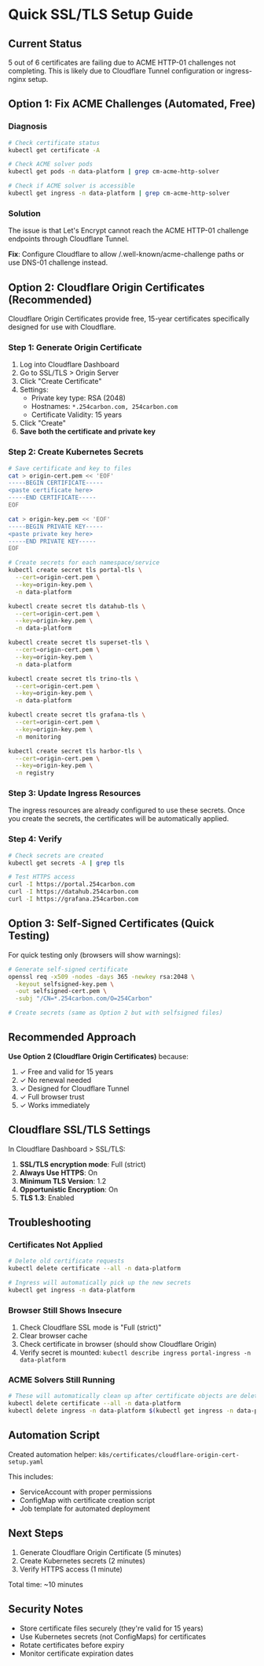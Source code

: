 # Quick SSL/TLS Setup Guide

## Current Status

5 out of 6 certificates are failing due to ACME HTTP-01 challenges not completing. This is likely due to Cloudflare Tunnel configuration or ingress-nginx setup.

## Option 1: Fix ACME Challenges (Automated, Free)

### Diagnosis

```bash
# Check certificate status
kubectl get certificate -A

# Check ACME solver pods
kubectl get pods -n data-platform | grep cm-acme-http-solver

# Check if ACME solver is accessible
kubectl get ingress -n data-platform | grep cm-acme-http-solver
```

### Solution

The issue is that Let's Encrypt cannot reach the ACME HTTP-01 challenge endpoints through Cloudflare Tunnel.

**Fix**: Configure Cloudflare to allow /.well-known/acme-challenge paths or use DNS-01 challenge instead.

## Option 2: Cloudflare Origin Certificates (Recommended)

Cloudflare Origin Certificates provide free, 15-year certificates specifically designed for use with Cloudflare.

### Step 1: Generate Origin Certificate

1. Log into Cloudflare Dashboard
2. Go to SSL/TLS > Origin Server
3. Click "Create Certificate"
4. Settings:
   - Private key type: RSA (2048)
   - Hostnames: `*.254carbon.com, 254carbon.com`
   - Certificate Validity: 15 years
5. Click "Create"
6. **Save both the certificate and private key**

### Step 2: Create Kubernetes Secrets

```bash
# Save certificate and key to files
cat > origin-cert.pem << 'EOF'
-----BEGIN CERTIFICATE-----
<paste certificate here>
-----END CERTIFICATE-----
EOF

cat > origin-key.pem << 'EOF'
-----BEGIN PRIVATE KEY-----
<paste private key here>
-----END PRIVATE KEY-----
EOF

# Create secrets for each namespace/service
kubectl create secret tls portal-tls \
  --cert=origin-cert.pem \
  --key=origin-key.pem \
  -n data-platform

kubectl create secret tls datahub-tls \
  --cert=origin-cert.pem \
  --key=origin-key.pem \
  -n data-platform

kubectl create secret tls superset-tls \
  --cert=origin-cert.pem \
  --key=origin-key.pem \
  -n data-platform

kubectl create secret tls trino-tls \
  --cert=origin-cert.pem \
  --key=origin-key.pem \
  -n data-platform

kubectl create secret tls grafana-tls \
  --cert=origin-cert.pem \
  --key=origin-key.pem \
  -n monitoring

kubectl create secret tls harbor-tls \
  --cert=origin-cert.pem \
  --key=origin-key.pem \
  -n registry
```

### Step 3: Update Ingress Resources

The ingress resources are already configured to use these secrets. Once you create the secrets, the certificates will be automatically applied.

### Step 4: Verify

```bash
# Check secrets are created
kubectl get secrets -A | grep tls

# Test HTTPS access
curl -I https://portal.254carbon.com
curl -I https://datahub.254carbon.com
curl -I https://grafana.254carbon.com
```

## Option 3: Self-Signed Certificates (Quick Testing)

For quick testing only (browsers will show warnings):

```bash
# Generate self-signed certificate
openssl req -x509 -nodes -days 365 -newkey rsa:2048 \
  -keyout selfsigned-key.pem \
  -out selfsigned-cert.pem \
  -subj "/CN=*.254carbon.com/O=254Carbon"

# Create secrets (same as Option 2 but with selfsigned files)
```

## Recommended Approach

**Use Option 2 (Cloudflare Origin Certificates)** because:

1. ✓ Free and valid for 15 years
2. ✓ No renewal needed
3. ✓ Designed for Cloudflare Tunnel
4. ✓ Full browser trust
5. ✓ Works immediately

## Cloudflare SSL/TLS Settings

In Cloudflare Dashboard > SSL/TLS:

1. **SSL/TLS encryption mode**: Full (strict)
2. **Always Use HTTPS**: On
3. **Minimum TLS Version**: 1.2
4. **Opportunistic Encryption**: On
5. **TLS 1.3**: Enabled

## Troubleshooting

### Certificates Not Applied

```bash
# Delete old certificate requests
kubectl delete certificate --all -n data-platform

# Ingress will automatically pick up the new secrets
kubectl get ingress -n data-platform
```

### Browser Still Shows Insecure

1. Check Cloudflare SSL mode is "Full (strict)"
2. Clear browser cache
3. Check certificate in browser (should show Cloudflare Origin)
4. Verify secret is mounted: `kubectl describe ingress portal-ingress -n data-platform`

### ACME Solvers Still Running

```bash
# These will automatically clean up after certificate objects are deleted
kubectl delete certificate --all -n data-platform
kubectl delete ingress -n data-platform $(kubectl get ingress -n data-platform -o name | grep cm-acme-http-solver)
```

## Automation Script

Created automation helper: `k8s/certificates/cloudflare-origin-cert-setup.yaml`

This includes:
- ServiceAccount with proper permissions
- ConfigMap with certificate creation script
- Job template for automated deployment

## Next Steps

1. Generate Cloudflare Origin Certificate (5 minutes)
2. Create Kubernetes secrets (2 minutes)
3. Verify HTTPS access (1 minute)

Total time: ~10 minutes

## Security Notes

- Store certificate files securely (they're valid for 15 years)
- Use Kubernetes secrets (not ConfigMaps) for certificates
- Rotate certificates before expiry
- Monitor certificate expiration dates





